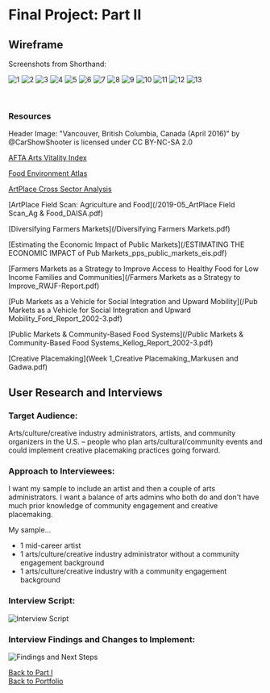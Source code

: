 <h1>Final Project: Part II</h1>

<h2>Wireframe</h2>

Screenshots from Shorthand:

![1](/1.PNG)
![2](/2.PNG)
![3](/3.PNG)
![4](/4.PNG)
![5](/5.PNG)
![6](/6.PNG)
![7](/Inked6_LI.jpg)
![8](/Inked7_LI.jpg)
![9](/Inked8_LI.jpg)
![10](/10.PNG)
![11](/11.PNG)
![12](/12.PNG)
![13](/13.PNG)

<br>

<h3>Resources</h3>

Header Image: "Vancouver, British Columbia, Canada (April 2016)" by @CarShowShooter is licensed under CC BY-NC-SA 2.0

[AFTA Arts Vitality Index](/36984-0001-Data.xlsx)

[Food Environment Atlas](/FoodEnvironmentAtlas.xls)

[ArtPlace Cross Sector Analysis](/2020-12_ArtPlace-Cross-Sector-Analysis_FINAL.xlsx)

[ArtPlace Field Scan: Agriculture and Food](/2019-05_ArtPlace Field Scan_Ag & Food_DAISA.pdf)

[Diversifying Farmers Markets](/Diversifying Farmers Markets.pdf)

[Estimating the Economic Impact of Public Markets](/ESTIMATING THE ECONOMIC IMPACT of Pub Markets_pps_public_markets_eis.pdf)

[Farmers Markets as a Strategy to Improve Access to Healthy Food for Low Income Families and Communities](/Farmers Markets as a Strategy to Improve_RWJF-Report.pdf)

[Pub Markets as a Vehicle for Social Integration and Upward Mobility](/Pub Markets as a Vehicle for Social Integration and Upward Mobility_Ford_Report_2002-3.pdf)

[Public Markets & Community-Based Food Systems](/Public Markets & Community-Based Food Systems_Kellog_Report_2002-3.pdf)

[Creative Placemaking](Week 1_Creative Placemaking_Markusen and Gadwa.pdf)


<h2>User Research and Interviews</h2>

<h3>Target Audience:</h3>

Arts/culture/creative industry administrators, artists, and community organizers in the U.S. – people who plan arts/cultural/community events and could implement creative placemaking practices going forward. 

<h3>Approach to Interviewees:</h3>

I want my sample to include an artist and then a couple of arts administrators. I want a balance of arts admins who both do and don't have much prior knowledge of community engagement and creative placemaking. 

My sample...
- 1 mid-career artist
- 1 arts/culture/creative industry administrator without a community engagement background
- 1 arts/culture/creative industry with a community engagement background 

<h3>Interview Script:</h3>

![Interview Script](/interview_script.PNG)


<h3>Interview Findings and Changes to Implement:</h3>

![Findings and Next Steps](/Findings.PNG)


[Back to Part I](/final_project_ptI_Crittenden.md)
<br>
[Back to Portfolio](/portfolio)
